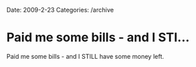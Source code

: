 Date: 2009-2-23
Categories: /archive

# Paid me some bills - and I STI...

Paid me some bills - and I STILL have some money left.
